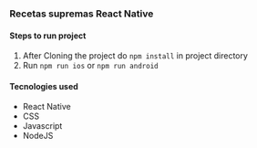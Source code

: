### Recetas supremas React Native
#### Steps to run project

1. After Cloning the project do `npm install` in project directory
2. Run `npm run ios` or `npm run android`

#### Tecnologies used
- React Native
- CSS
- Javascript
- NodeJS
